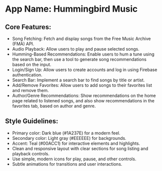 # **App Name**: Hummingbird Music

## Core Features:

- Song Fetching: Fetch and display songs from the Free Music Archive (FMA) API.
- Audio Playback: Allow users to play and pause selected songs.
- Humming-Based Recommendations: Enable users to hum a tune using the search bar, then use a tool to generate song recommendations based on the input.
- Login/Sign Up: Allow users to create accounts and log in using Firebase authentication.
- Search Bar: Implement a search bar to find songs by title or artist.
- Add/Remove Favorites: Allow users to add songs to their favorites list and remove them.
- Author/Genre Recommendations: Show recommendations on the home page related to listened songs, and also show recommendations in the favorites tab, based on author and genre.

## Style Guidelines:

- Primary color: Dark blue (#1A237E) for a modern feel.
- Secondary color: Light gray (#EEEEEE) for backgrounds.
- Accent: Teal (#00ACC1) for interactive elements and highlights.
- Clean and responsive layout with clear sections for song listing and playback controls.
- Use simple, modern icons for play, pause, and other controls.
- Subtle animations for transitions and user interactions.
